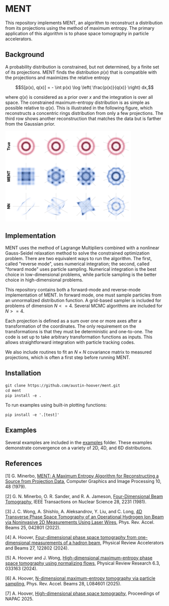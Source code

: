 # MENT

This repository implements MENT, an algorithm to reconstruct a distribution from its projections using the method of maximum entropy. The primary application of this algorithm is to phase space tomography in particle accelerators.


## Background

A probability distribution is constrained, but not determined, by a finite set of its projections. MENT finds the distribution $p(x)$ that is compatible with the projections and maximizes the relative entropy

```math
S[p(x), q(x)] = - \int p(x) \log \left( \frac{p(x)}{q(x)} \right) dx,
```

where $q(x)$ is considered as a prior over $x$ and the integration is over all space. The constrained maximum-entropy distribution is as simple as possible relative to $q(x)$. This is illustrated in the following figure, which reconstructs a concentric rings distribution from only a few projections. The third row shows another reconstruction that matches the data but is farther from the Gaussian prior.

<img src="docs/images/fig_rings.png" width="400px">


## Implementation

MENT uses the method of Lagrange Multipliers combined with a nonlinear Gauss-Seidel relaxation method to solve the constrained optimization problem. There are two equivalent ways to run the algorithm. The first, called "reverse mode", uses numerical integration; the second, called "forward mode" uses particle sampling. Numerical integration is the best choice in low-dimensional problems, while particle sampling is the better choice in high-dimensional problems.

This repository contains both a forward-mode and reverse-mode implementation of MENT. In forward mode, one must sample particles from an unnormalized distribution function. A grid-based sampler is included for problems of dimension $N <= 4$. Several MCMC algorithms are included for $N >= 4$.

Each projection is defined as a sum over one or more axes after a transformation of the coordinates. The only requirement on the transformations is that they must be deterministic and one-to-one. The code is set up to take arbitrary transformation functions as inputs. This allows straightforward integration with particle tracking codes.

We also include routines to fit an $N \times N$ covariance matrix to measured projections, which is often a first step before running MENT.


## Installation

```
git clone https://github.com/austin-hoover/ment.git
cd ment
pip install -e .
```

To run examples using built-in plotting functions:
```
pip install -e '.[test]'
```


## Examples

Several examples are included in the [examples](https://github.com/austin-hoover/ment/tree/main/examples) folder. These examples demonstrate convergence on a variety of 2D, 4D, and 6D distributions.



## References

[1] G. Minerbo, [MENT: A Maximum Entropy Algorithm for Reconstructing a Source from Projection Data](https://www-sciencedirect-com.ornl.idm.oclc.org/science/article/pii/0146664X79900340), Computer Graphics and Image Processing 10, 48 (1979).

[2] G. N. Minerbo, O. R. Sander, and R. A. Jameson, [Four-Dimensional Beam Tomography](https://ieeexplore.ieee.org/document/4331646), IEEE Transactions on Nuclear Science 28, 2231 (1981).

[3] J. C. Wong, A. Shishlo, A. Aleksandrov, Y. Liu, and C. Long, [4D Transverse Phase Space Tomography of an Operational Hydrogen Ion Beam via Noninvasive 2D Measurements Using Laser Wires](https://journals.aps.org/prab/abstract/10.1103/PhysRevAccelBeams.25.042801), Phys. Rev. Accel. Beams 25, 042801 (2022).

[4] A. Hoover, [Four-dimensional phase space tomography from one-dimensional measurements of a hadron beam](https://doi.org/10.1103/PhysRevAccelBeams.27.122802), Physical Review Accelerators and Beams 27, 122802 (2024).

[5] A. Hoover and J. Wong, [High-dimensional maximum-entropy phase space tomography using normalizing flows](https://doi.org/10.1103/PhysRevResearch.6.033163), Physical Review Research 6.3, 033163 (2024).

[6] A. Hoover, [N-dimensional maximum-entropy tomography via particle sampling](https://doi.org/10.1103/zl2h-3v32), Phys. Rev. Accel. Beams 28, L084601 (2025).

[7] A. Hoover, [High-dimensional phase space tomography](https://prebys.physics.ucdavis.edu/NAPAC-25/proceedings/pdf/TUZN01.pdf), Proceedings of NAPAC 2025.
